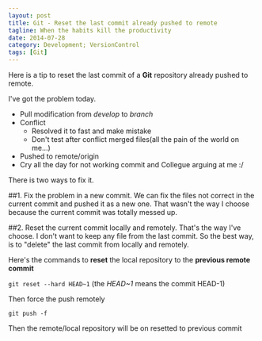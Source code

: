 ```yaml
---
layout: post
title: Git - Reset the last commit already pushed to remote
tagline: When the habits kill the productivity
date: 2014-07-28
category: Development; VersionControl
tags: [Git]
---
```


Here is a tip to reset the last commit of a **Git** repository already pushed to remote.

I've got the problem today.
- Pull modification from *develop* to *branch*
- Conflict
    - Resolved it to fast and make mistake
    - Don't test after conflict merged files(all the pain of the world on me...)
- Pushed to remote/origin
- Cry all the day for not working commit and Collegue arguing at me :/

There is two ways to fix it.

##1. Fix the problem in a new commit.
We can fix the files not correct in the current commit and pushed it as a new one. That wasn't the way I choose because the current commit was totally messed up.

##2. Reset the current commit locally and remotely.
That's the way I've choose. I don't want to keep any file from the last commit. So the best way, is to "delete" the last commit from locally and remotely.

Here's the commands to **reset** the local repository to the **previous remote commit**

```git reset --hard HEAD~1``` (the *HEAD~1* means the commit HEAD-1)

Then force the push remotely

```git push -f```

Then the remote/local repository will be on resetted to previous commit
